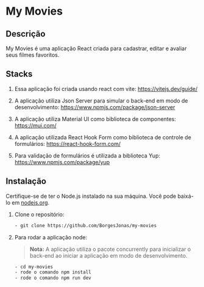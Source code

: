 # My Movies

## Descrição

My Movies é uma aplicação React criada para cadastrar, editar e avaliar seus filmes favoritos.

## Stacks

1. Essa aplicação foi criada usando react com vite: https://vitejs.dev/guide/

2. A aplicação utiliza Json Server para simular o back-end em modo de desenvolvimento: https://www.npmjs.com/package/json-server

3. A aplicação utiliza Material UI como biblioteca de componentes: https://mui.com/

4. A aplicação utilizada React Hook Form como biblioteca de controle de formulários: https://react-hook-form.com/

5. Para validação de formulários é utilizada a biblioteca Yup: https://www.npmjs.com/package/yup

## Instalação

Certifique-se de ter o Node.js instalado na sua máquina. Você pode baixá-lo em [nodejs.org](https://nodejs.org/).

1. Clone o repositório:

   ```bash
   - git clone https://github.com/BorgesJonas/my-movies

   ```

2. Para rodar a aplicação node:

   > **Nota:** A aplicação utiliza o pacote concurrently para inicializar o back-end ao iniciar a aplicação em modo de desenvolvimento.

   ```bash
   - cd my-movies
   - rode o comando npm install
   - rode o comando npm run dev

   ```
